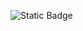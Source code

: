 ![Static Badge](https://img.shields.io/badge/C-00599C?style=for-the-badge&logo=c&logoColor=white)


